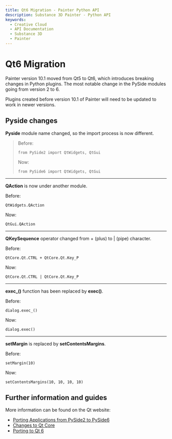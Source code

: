 ```yaml
---
title: Qt6 Migration - Painter Python API
description: Substance 3D Painter - Python API
keywords:
  - Creative Cloud
  - API Documentation
  - Substance 3D
  - Painter
---
```


# Qt6 Migration

Painter version 10.1 moved from Qt5 to Qt6, which introduces breaking changes in Python plugins. The most notable change in the PySide modules going from version 2 to 6.

Plugins created before version 10.1 of Painter will need to be updated to work in newer versions.

## Pyside changes

**Pyside** module name changed, so the import process is now different.

> Before:
>
> `from PySide2 import QtWidgets, QtGui`
>
> Now:
>
> `from PySide6 import QtWidgets, QtGui`

---

**QAction** is now under another module.

Before:

`QtWidgets.QAction`

Now:

`QtGui.QAction`

---

**QKeySequence** operator changed from + (plus) to | (pipe) character.

Before:

`QtCore.Qt.CTRL + QtCore.Qt.Key_P`

Now:

`QtCore.Qt.CTRL | QtCore.Qt.Key_P`

---

**exec_()** function has been replaced by **exec()**.

Before:

`dialog.exec_()`

Now:

`dialog.exec()`

---

**setMargin** is replaced by **setContentsMargins**.

Before:

`setMargin(10)`

Now:

`setContentsMargins(10, 10, 10, 10)`

## Further information and guides

More information can be found on the Qt website:

- [Porting Applications from PySide2 to PySide6](https://doc.qt.io/qtforpython-6.5/gettingstarted/porting_from2.html)
- [Changes to Qt Core](https://doc.qt.io/qt-6/qtcore-changes-qt6.html)
- [Porting to Qt 6](https://doc.qt.io/qt-6/portingguide.html)